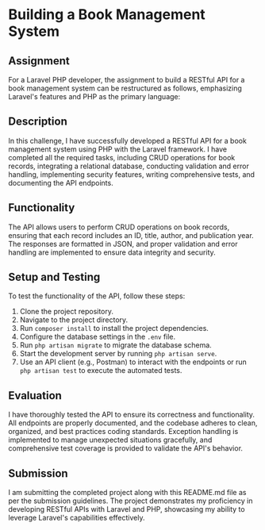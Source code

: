 # Building a Book Management System

## Assignment

For a Laravel PHP developer, the assignment to build a RESTful API for a book management system can be restructured as follows, emphasizing Laravel's features and PHP as the primary language:

## Description

In this challenge, I have successfully developed a RESTful API for a book management system using PHP with the Laravel framework. I have completed all the required tasks, including CRUD operations for book records, integrating a relational database, conducting validation and error handling, implementing security features, writing comprehensive tests, and documenting the API endpoints.

## Functionality

The API allows users to perform CRUD operations on book records, ensuring that each record includes an ID, title, author, and publication year. The responses are formatted in JSON, and proper validation and error handling are implemented to ensure data integrity and security.

## Setup and Testing

To test the functionality of the API, follow these steps:

1. Clone the project repository.
2. Navigate to the project directory.
3. Run `composer install` to install the project dependencies.
4. Configure the database settings in the `.env` file.
5. Run `php artisan migrate` to migrate the database schema.
6. Start the development server by running `php artisan serve`.
7. Use an API client (e.g., Postman) to interact with the endpoints or run `php artisan test` to execute the automated tests.

## Evaluation

I have thoroughly tested the API to ensure its correctness and functionality. All endpoints are properly documented, and the codebase adheres to clean, organized, and best practices coding standards. Exception handling is implemented to manage unexpected situations gracefully, and comprehensive test coverage is provided to validate the API's behavior.

## Submission

I am submitting the completed project along with this README.md file as per the submission guidelines. The project demonstrates my proficiency in developing RESTful APIs with Laravel and PHP, showcasing my ability to leverage Laravel's capabilities effectively.
